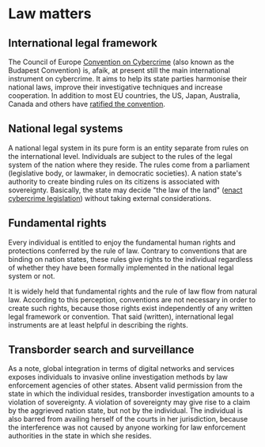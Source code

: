 # Law matters

## International legal framework

The Council of Europe [Convention on Cybercrime](https://www.coe.int/en/web/cybercrime/home) (also known as the Budapest Convention) is, afaik, at present still the main international instrument on cybercrime. It aims to help its state parties harmonise their national laws, improve their investigative techniques and increase cooperation. In addition to most EU countries, the US, Japan, Australia, Canada and others have [ratified the convention](https://www.coe.int/en/web/conventions/full-list?module=signatures-by-treaty&treatynum=185). 

## National legal systems

A national legal system in its pure form is an entity separate from rules on the international level. Individuals are subject to the rules of the legal system of the nation where they reside. The rules come from a parliament (legislative body, or lawmaker, in democratic societies). A nation state's authority to create binding rules on its citizens is associated with sovereignty. Basically, the state may decide "the law of the land" ([enact cybercrime legislation](https://unctad.org/page/cybercrime-legislation-worldwide)) without taking external considerations.

## Fundamental rights

Every individual is entitled to enjoy the fundamental human rights and protections conferred by the rule of law. Contrary to conventions that are binding on nation states, these rules give rights to the individual regardless of whether they have been formally implemented in the national legal system or not. 

It is widely held that fundamental rights and the rule of law flow from natural law. According to this perception, conventions are not necessary in order to create such rights, because those rights exist independently of any written legal framework or convention. That said (written), international legal instruments are at least helpful in describing the rights.

## Transborder search and surveillance

As a note, global integration in terms of digital networks and services exposes individuals to invasive online investigation methods by law enforcement agencies of other states. Absent valid permission from the state in which the individual resides, transborder investigation amounts to a violation of sovereignty. A violation of sovereignty may give rise to a claim by the aggrieved nation state, but not by the individual. The individual is also barred from availing herself of the courts in her jurisdiction, because the interference was not caused by anyone working for law enforcement authorities in the state in which she resides.

